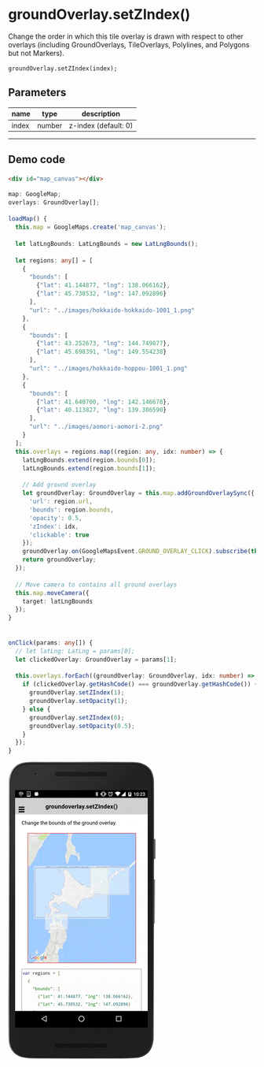 # groundOverlay.setZIndex()

Change the order in which this tile overlay is drawn with respect to other overlays (including GroundOverlays, TileOverlays, Polylines, and Polygons but not Markers).

```
groundOverlay.setZIndex(index);
```

## Parameters

name           | type          | description
---------------|---------------|---------------------------------------
index          | number        | z-index (default: 0)
-----------------------------------------------------------------------

## Demo code

```html
<div id="map_canvas"></div>
```

```typescript
map: GoogleMap;
overlays: GroundOverlay[];

loadMap() {
  this.map = GoogleMaps.create('map_canvas');

  let latLngBounds: LatLngBounds = new LatLngBounds();

  let regions: any[] = [
    {
      "bounds": [
        {"lat": 41.144877, "lng": 138.066162},
        {"lat": 45.738532, "lng": 147.092896}
      ],
      "url": "../images/hokkaido-hokkaido-1001_1.png"
    },
    {
      "bounds": [
        {"lat": 43.252673, "lng": 144.749877},
        {"lat": 45.698391, "lng": 149.554238}
      ],
      "url": "../images/hokkaido-hoppou-1001_1.png"
    },
    {
      "bounds": [
        {"lat": 41.640700, "lng": 142.146678},
        {"lat": 40.113827, "lng": 139.386590}
      ],
      "url": "../images/aomori-aomori-2.png"
    }
  ];
  this.overlays = regions.map((region: any, idx: number) => {
    latLngBounds.extend(region.bounds[0]);
    latLngBounds.extend(region.bounds[1]);

    // Add ground overlay
    let groundOverlay: GroundOverlay = this.map.addGroundOverlaySync({
      'url': region.url,
      'bounds': region.bounds,
      'opacity': 0.5,
      'zIndex': idx,
      'clickable': true
    });
    groundOverlay.on(GoogleMapsEvent.GROUND_OVERLAY_CLICK).subscribe(this.onClick.bind(this));
    return groundOverlay;
  });

  // Move camera to contains all ground overlays
  this.map.moveCamera({
    target: latLngBounds
  });
}


onClick(params: any[]) {
  // let latLng: LatLng = params[0];
  let clickedOverlay: GroundOverlay = params[1];

  this.overlays.forEach((groundOverlay: GroundOverlay, idx: number) => {
    if (clickedOverlay.getHashCode() === groundOverlay.getHashCode()) {
      groundOverlay.setZIndex(1);
      groundOverlay.setOpacity(1);
    } else {
      groundOverlay.setZIndex(0);
      groundOverlay.setOpacity(0.5);
    }
  });
}

```

![](image.gif)
